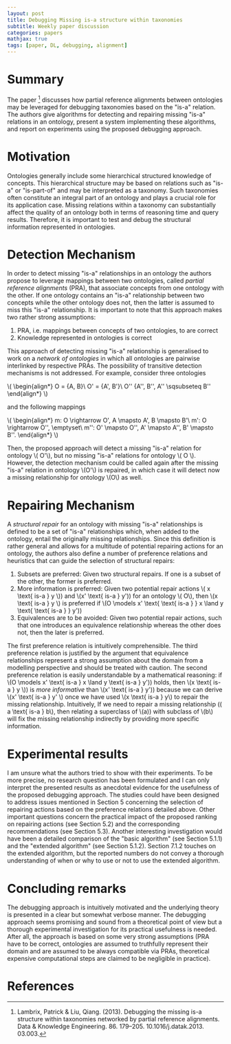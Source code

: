 ```yaml
---
layout: post
title: Debugging Missing is-a structure within taxonomies
subtitle: Weekly paper discussion
categories: papers
mathjax: true
tags: [paper, DL, debugging, alignment]
---
```


# Summary

The paper [^fn1] discusses how partial reference alignments between ontologies may be leveraged for debugging taxonomies based on the "is-a" relation. The authors give algorithms for detecting and repairing missing "is-a" relations in an ontology, present a system implementing these algorithms, and report on experiments using the proposed debugging approach.

# Motivation 

Ontologies generally include some hierarchical structured knowledge of concepts. This hierarchical structure may be based on relations such as "is-a" or "is-part-of" and may be interpreted as a taxonomy. Such taxonomies often constitute an integral part of an ontology and plays a crucial role for its application case. Missing relations within a taxonomy can substantially affect the quality of an ontology both in terms of reasoning time and query results. Therefore, it is important to test and debug the structural information represented in ontologies.

# Detection Mechanism

In order to detect missing "is-a" relationships in an ontology the authors propose to leverage mappings between two ontologies, called _partial reference alignments_ (PRA), that associate concepts from one ontology with the other. If one ontology contains an "is-a" relationship between two concepts while the other ontology does not, then the latter is assumed to miss this "is-a" relationship. It is important to note that this approach makes two rather strong assumptions:

1. PRA, i.e. mappings between concepts of two ontologies, to are correct
2. Knowledge represented in ontologies is correct

This approach of detecting missing "is-a" relationship is generalised to work on a _network of ontologies_ in which all ontologies are pairwise interlinked by respective PRAs. The possibility of transitive detection mechanisms is not addressed. For example, consider three ontologies

\\(
\begin{align*}
O = \{A, B\}\\
O' = \{A', B'\}\\
O'' \{A'', B'', A'' \sqsubseteq B''
\end{align*}
\\) 

and the following mappings

\\(
\begin{align*}
m: O \rightarrow O', A \mapsto A', B \mapsto B'\\
m': O \rightarrow O'', \emptyset\\
m'': O' \mapsto O'', A' \mapsto A'', B' \mapsto B''.
\end{align*}
\\) 

Then, the proposed approach will detect a missing "is-a" relation for ontology \\( O'\\), but no missing "is-a" relations for ontology \\( O \\). However, the detection mechanism could be called again after the missing "is-a" relation in ontology \\(O'\\) is repaired, in which case it will detect now a missing relationship for ontology \\(O\\) as well.

# Repairing Mechanism

A _structural repair_ for an ontology with missing "is-a" relationships is defined to be a set of "is-a" relationships which, when added to the ontology, entail the originally missing relationships. Since this definition is rather general and allows for a multitude of potential repairing actions for an ontology, the authors also define a number of preference relations and heuristics that can guide the selection of structural repairs:

1. Subsets are preferred: Given two structural repairs. If one is a subset of the other, the former is preferred.
2. More information is preferred: Given two potential repair actions \\( x \text{ is-a } y \\)) and \\(x' \text{ is-a } y'\)) for an ontology \\( O\\), then \\(x \text{ is-a } y \\) is preferred if \\(O \models x' \text{ \text{ is-a } } x \land y \text{ \text{ is-a } } y'\))
3. Equivalences are to be avoided: Given two potential repair actions, such that one introduces an equivalence relationship whereas the other does not, then the later is preferred.

The first preference relation is intuitively comprehensible. The third preference relation is justified by the argument that equivalence relationships represent a strong assumption about the domain from a modelling perspective and should be treated with caution. The second preference relation is easily understandable by a mathematical reasoning: if \\(O \models x' \text{ is-a } x \land y \text{ is-a } y'\)) holds, then \\(x \text{ is-a } y \\)) is _more informative_ than \\(x' \text{ is-a } y'\)) because we can derive \\(x' \text{ is-a } y' \\) once we have used \\(x \text{ is-a } y\\) to repair the missing relationship. Intuitively, If we need to repair a missing relationship \(( a \text{ is-a } b\\), then relating a superclass of \\(a\)) with subclass of \\(b\\) will fix the missing relationship indirectly by providing more specific information.


# Experimental results

I am unsure what the authors tried to show with their experiments. To be more precise, no research question has been formulated and I can only interpret the presented results as anecdotal evidence for the usefulness of the proposed debugging approach. The studies could have been designed to address issues mentioned in Section 5 concerning the selection of repairing actions based on the preference relations detailed above. Other important questions concern the practical impact of the proposed ranking on repairing actions (see Section 5.2) and the corresponding recommendations (see Section 5.3). Another interesting investigation would have been a detailed comparison of the "basic algorithm" (see Section 5.1.1) and the "extended algorithm" (see Section 5.1.2). Section 7.1.2 touches on the extended algorithm, but the reported numbers do not convey a thorough understanding of when or why to use or not to use the extended algorithm.

# Concluding remarks

The debugging approach is intuitively motivated and the underlying theory is presented in a clear but somewhat verbose manner. The debugging approach seems promising and sound from a theoretical point of view but a thorough experimental investigation for its practical usefulness is needed. After all, the approach is based on some very strong assumptions (PRA have to be correct, ontologies are assumed to truthfully represent their domain and are assumed to be always compatible via PRAs, theoretical expensive computational steps are claimed to be negligible in practice). 

# References

[^fn1]: Lambrix, Patrick & Liu, Qiang. (2013). Debugging the missing is-a structure within taxonomies networked by partial reference alignments. Data & Knowledge Engineering. 86. 179–205. 10.1016/j.datak.2013.    03.003.
